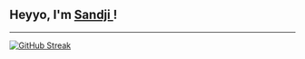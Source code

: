 ## Heyyo, I'm <a href="https://github.com/SandjiGit" target="_blank">Sandji </a>!

---

[![GitHub Streak](https://streak-stats.demolab.com?user=0hSandji&theme=dark&date_format=j%20M%5B%20Y%5D)](https://git.io/streak-stats)
